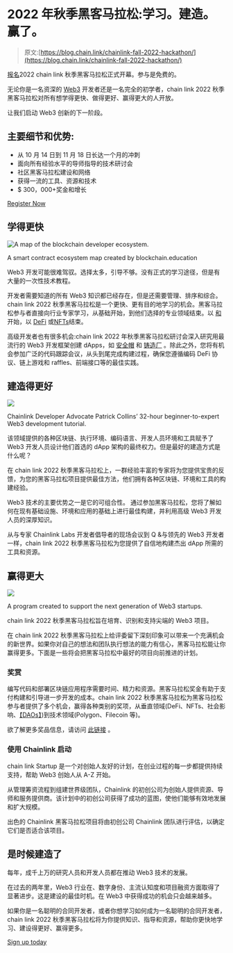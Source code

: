 # 2022 年秋季黑客马拉松:学习。建造。赢了。

> 原文:[https://blog.chain.link/chainlink-fall-2022-hackathon/](https://blog.chain.link/chainlink-fall-2022-hackathon/)

[报名](https://chain.link/hackathon/?utm_medium=referral&utm_source=chainlink-blog&utm_campaign=FY22Q3-fall-hackathon&utm_content=blog-announcement)2022 chain link 秋季黑客马拉松正式开幕。参与是免费的。

无论你是一名资深的 [Web3](https://chain.link/education/web3) 开发者还是一名完全的初学者，chain link 2022 秋季黑客马拉松对所有想学得更快、做得更好、赢得更大的人开放。

让我们启动 Web3 创新的下一阶段。

## 主要细节和优势:

*   从 10 月 14 日到 11 月 18 日长达一个月的冲刺
*   面向所有经验水平的导师指导的技术研讨会
*   社区黑客马拉松建设和网络
*   获得一流的工具、资源和技术
*   $ 300，000+奖金和增长

[Register Now](https://chain.link/hackathon/?utm_medium=referral&utm_source=chainlink-blog&utm_campaign=FY22Q3-fall-hackathon&utm_content=blog-announcement)

## 学得更快

![A map of the blockchain developer ecosystem. ](../Images/012d6b8302450e6a4b7dce5ba03980d7.png)

<figcaption id="caption-attachment-4465" class="wp-caption-text">A smart contract ecosystem map created by blockchain.education</figcaption>



Web3 开发可能很难驾驭。选择太多，引导不够。没有正式的学习途径，但是有大量的一次性技术教程。

开发者需要知道的所有 Web3 知识都已经存在，但是还需要管理、排序和综合。chain link 2022 秋季黑客马拉松是一个更快、更有目的地学习的机会。黑客马拉松参与者直接向行业专家学习，从基础开始，到他们选择的专业领域结束。以 [和](https://chain.link/education/smart-contracts) 开始，以 [DeFi](https://chain.link/education/defi) 或[NFTs](https://chain.link/education/nfts)结束。

高级开发者也有很多机会:chain link 2022 年秋季黑客马拉松研讨会深入研究用最流行的 Web3 开发框架创建 dApps，如 [安全帽](https://hardhat.org/) 和 [铸造厂](https://github.com/foundry-rs/foundry) 。除此之外，您将有机会参加广泛的代码跟踪会议，从头到尾完成构建过程，确保您遵循编码 DeFi 协议、链上游戏和 raffles、前端接口等的最佳实践。  

## 建造得更好

![](../Images/2c7c58e5aaa3ed4a031d84f1756ba1b2.png)

<figcaption id="caption-attachment-4705" class="wp-caption-text">Chainlink Developer Advocate Patrick Collins’ 32-hour beginner-to-expert Web3 development tutorial.</figcaption>



该领域提供的各种区块链、执行环境、编码语言、开发人员环境和工具赋予了 Web3 开发人员设计他们首选的 dApp 架构的最终权力。但是最好的建造方式是什么呢？

在 chain link 2022 秋季黑客马拉松上，一群经验丰富的专家将为您提供宝贵的反馈，为您的黑客马拉松项目提供最佳方法，他们拥有各种区块链、环境和工具的构建经验。

Web3 技术的主要优势之一是它的可组合性。 通过参加黑客马拉松，您将了解如何在现有基础设施、环境和应用的基础上进行最佳构建，并利用高级 Web3 开发人员的深厚知识。

从与专家 Chainlink Labs 开发者倡导者的现场会议到 Q &与领先的 Web3 开发者一样，chain link 2022 秋季黑客马拉松为您提供了自信地构建杰出 dApp 所需的工具和资源。

## 赢得更大

![](../Images/acba7de99cd4d25f105539f2925de300.png)

<figcaption id="caption-attachment-4468" class="wp-caption-text">A program created to support the next generation of Web3 startups.</figcaption>



chain link 2022 秋季黑客马拉松旨在培育、识别和支持尖端的 Web3 项目。

在 chain link 2022 秋季黑客马拉松上给评委留下深刻印象可以带来一个充满机会的新世界。如果你对自己的想法和团队执行想法的能力有信心，黑客马拉松能让你赢得更多。下面是一些将会把黑客马拉松中最好的项目向前推进的计划。

### 奖赏

编写代码和部署区块链应用程序需要时间、精力和资源。黑客马拉松奖金有助于支付构建和引导进一步开发的成本。chain link 2022 秋季黑客马拉松为黑客马拉松参与者提供了多个机会，赢得各种类别的奖项，从垂直领域(DeFi、NFTs、社会影响、[【DAOs】](https://blog.chain.link/daos/))到技术领域(Polygon、Filecoin 等)。

欲了解更多奖品信息，请访问 [此链接](https://chain.link/hackathon/?utm_medium=referral&utm_source=chainlink-blog&utm_campaign=FY22Q3-fall-hackathon&utm_content=blog-announcement) 。  

### 使用 Chainlink 启动

[](https://chainlinklabs.com/startup)chain link Startup 是一个对创始人友好的计划，在创业过程的每一步都提供持续支持，帮助 Web3 创始人从 A-Z 开始。

从管理筹资流程到组建世界级团队，Chainlink 的初创公司为创始人提供资源、导师和服务提供商。该计划中的初创公司获得了成功的蓝图，使他们能够有效地发展和扩大规模。

出色的 Chainlink 黑客马拉松项目将由初创公司 Chainlink 团队进行评估，以确定它们是否适合该项目。

## 是时候建造了

每年，成千上万的研究人员和开发人员都在推动 Web3 技术的发展。

在过去的两年里，Web3 行业在[](https://blog.chain.link/blockchain-scalability-approaches/)、数字身份、主流认知度和项目融资方面取得了显著进步。这是建设的最佳时机。在 Web3 中获得成功的机会只会越来越多。

如果你是一名聪明的合同开发者，或者你想学习如何成为一名聪明的合同开发者，chain link 2022 秋季黑客马拉松将为你提供知识、指导和资源，帮助你更快地学习、建设得更好、赢得更多。

[Sign up today](https://chain.link/hackathon/?utm_medium=referral&utm_source=chainlink-blog&utm_campaign=FY22Q3-fall-hackathon&utm_content=blog-announcement)